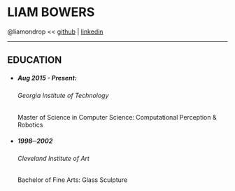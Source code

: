 # LIAM BOWERS
@liamondrop << [github](https://github.com/liamondrop) | [linkedin](https://linkedin.com/in/liamondrop)

---

## EDUCATION

- ##### Aug 2015 - Present:
    ###### Georgia Institute of Technology
    Master of Science in Computer Science: Computational Perception & Robotics

- ##### 1998─2002
    ###### Cleveland Institute of Art
    Bachelor of Fine Arts: Glass Sculpture
